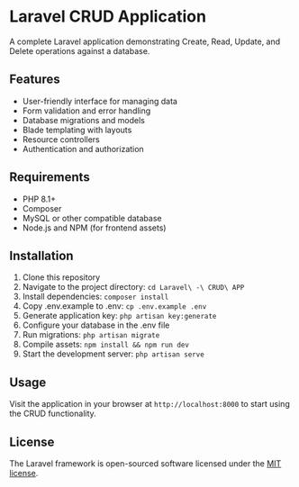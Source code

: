 # Laravel CRUD Application

A complete Laravel application demonstrating Create, Read, Update, and Delete operations against a database.

## Features

- User-friendly interface for managing data
- Form validation and error handling
- Database migrations and models
- Blade templating with layouts
- Resource controllers
- Authentication and authorization

## Requirements

- PHP 8.1+
- Composer
- MySQL or other compatible database
- Node.js and NPM (for frontend assets)

## Installation

1. Clone this repository
2. Navigate to the project directory: `cd Laravel\ -\ CRUD\ APP`
3. Install dependencies: `composer install`
4. Copy .env.example to .env: `cp .env.example .env`
5. Generate application key: `php artisan key:generate`
6. Configure your database in the .env file
7. Run migrations: `php artisan migrate`
8. Compile assets: `npm install && npm run dev`
9. Start the development server: `php artisan serve`

## Usage

Visit the application in your browser at `http://localhost:8000` to start using the CRUD functionality.

## License

The Laravel framework is open-sourced software licensed under the [MIT license](https://opensource.org/licenses/MIT).

